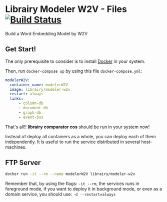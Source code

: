 # Librairy Modeler W2V - Files [![Build Status](https://travis-ci.org/librairy/modeler-w2v.svg?branch=develop)](https://travis-ci.org/librairy/modeler-w2v)

Build a Word Embedding Model by W2V

## Get Start!

The only prerequisite to consider is to install [Docker](https://www.docker.com/) in your system.

Then, run `docker-compose up` by using this file `docker-compose.yml`:  

```yml
modelerW2V:
  container_name: modelerW2V
  image: librairy/modeler-w2v
  restart: always
  links:
      - column-db
      - document-db
      - graph-db
      - event-bus
```

That's all!! **librairy comparator cos** should be run in your system now!

Instead of deploy all containers as a whole, you can deploy each of them independently. It is useful to run the service distributed in several host-machines.

## FTP Server

```sh
docker run -it --rm --name modelerW2V librairy/modeler-w2v
```

Remember that, by using the flags: `-it --rm`, the services runs in foreground mode, if you want to deploy it in background mode,  or even as a domain service, you should use: `-d --restart=always`
